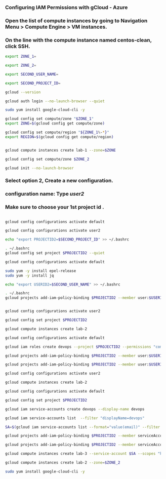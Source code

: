 

### Configuring IAM Permissions with gCloud - Azure

### Open the list of compute instances by going to Navigation Menu > Compute Engine > VM instances.

### On the line with the compute instance named centos-clean, click SSH.




```bash
export ZONE_1=
```
```bash
export ZONE_2=
```

```bash
export SECOND_USER_NAME=
```
```bash
export SECOND_PROJECT_ID=
```



```bash
gcloud --version

gcloud auth login --no-launch-browser --quiet
```

```bash
sudo yum install google-cloud-cli -y

gcloud config set compute/zone "$ZONE_1"
export ZONE=$(gcloud config get compute/zone)

gcloud config set compute/region "${ZONE_1%-*}"
export REGION=$(gcloud config get compute/region)


gcloud compute instances create lab-1 --zone=$ZONE

gcloud config set compute/zone $ZONE_2

gcloud init --no-launch-browser
```

### Select option 2, Create a new configuration.

### configuration name: Type ***user2***

### Make sure to choose your 1st project id .

```bash

gcloud config configurations activate default

gcloud config configurations activate user2

echo "export PROJECTID2=$SECOND_PROJECT_ID" >> ~/.bashrc

. ~/.bashrc
gcloud config set project $PROJECTID2 --quiet

gcloud config configurations activate default

sudo yum -y install epel-release
sudo yum -y install jq

echo "export USERID2=$SECOND_USER_NAME" >> ~/.bashrc

. ~/.bashrc
gcloud projects add-iam-policy-binding $PROJECTID2 --member user:$USERID2 --role=roles/viewer


gcloud config configurations activate user2

gcloud config set project $PROJECTID2

gcloud compute instances create lab-2

gcloud config configurations activate default

gcloud iam roles create devops --project $PROJECTID2 --permissions "compute.instances.create,compute.instances.delete,compute.instances.start,compute.instances.stop,compute.instances.update,compute.disks.create,compute.subnetworks.use,compute.subnetworks.useExternalIp,compute.instances.setMetadata,compute.instances.setServiceAccount"

gcloud projects add-iam-policy-binding $PROJECTID2 --member user:$USERID2 --role=roles/iam.serviceAccountUser

gcloud projects add-iam-policy-binding $PROJECTID2 --member user:$USERID2 --role=projects/$PROJECTID2/roles/devops

gcloud config configurations activate user2

gcloud compute instances create lab-2

gcloud config configurations activate default

gcloud config set project $PROJECTID2

gcloud iam service-accounts create devops --display-name devops

gcloud iam service-accounts list  --filter "displayName=devops"

SA=$(gcloud iam service-accounts list --format="value(email)" --filter "displayName=devops")

gcloud projects add-iam-policy-binding $PROJECTID2 --member serviceAccount:$SA --role=roles/iam.serviceAccountUser

gcloud projects add-iam-policy-binding $PROJECTID2 --member serviceAccount:$SA --role=roles/compute.instanceAdmin

gcloud compute instances create lab-3 --service-account $SA --scopes "https://www.googleapis.com/auth/compute"

gcloud compute instances create lab-2 --zone=$ZONE_2

sudo yum install google-cloud-cli -y
```
